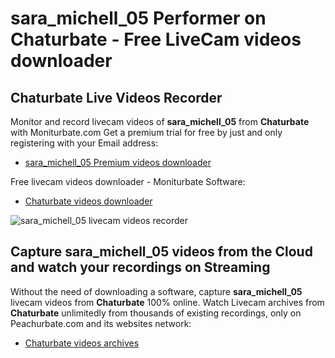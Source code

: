 # sara_michell_05 Performer on Chaturbate - Free LiveCam videos downloader

## Chaturbate Live Videos Recorder

Monitor and record livecam videos of **sara_michell_05** from **Chaturbate** with Moniturbate.com
Get a premium trial for free by just and only registering with your Email address:
* [sara_michell_05 Premium videos downloader](https://moniturbate.com/request-demo-licence-key.html)

Free livecam videos downloader - Moniturbate Software:
* [Chaturbate videos downloader](https://moniturbate.com/moniturbate-download-software.html)

![sara_michell_05 livecam videos recorder](https://peachurnet.com/templates/moniturbate-software.png)


## Capture sara_michell_05 videos from the Cloud and watch your recordings on Streaming

Without the need of downloading a software, capture **sara_michell_05** livecam videos from **Chaturbate** 100% online.
Watch Livecam archives from **Chaturbate** unlimitedly from thousands of existing recordings, only on Peachurbate.com and its websites network:
* [Chaturbate videos archives](https://peachurnet.com/)